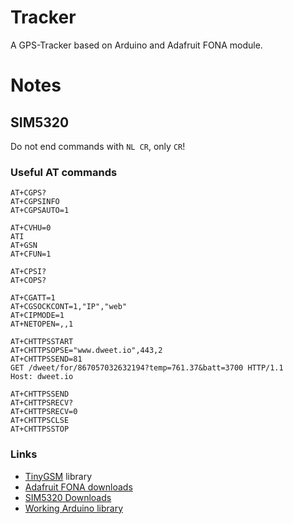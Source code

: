 # Tracker

A GPS-Tracker based on Arduino and Adafruit FONA module.

# Notes

## SIM5320

Do not end commands with `NL CR`, only `CR`!

### Useful AT commands

```
AT+CGPS?
AT+CGPSINFO
AT+CGPSAUTO=1
```

```
AT+CVHU=0
ATI
AT+GSN
AT+CFUN=1

AT+CPSI?
AT+COPS?

AT+CGATT=1
AT+CGSOCKCONT=1,"IP","web"
AT+CIPMODE=1
AT+NETOPEN=,,1

AT+CHTTPSSTART
AT+CHTTPSOPSE="www.dweet.io",443,2
AT+CHTTPSSEND=81
GET /dweet/for/867057032632194?temp=761.37&batt=3700 HTTP/1.1
Host: dweet.io

AT+CHTTPSSEND
AT+CHTTPSRECV?
AT+CHTTPSRECV=0
AT+CHTTPSCLSE
AT+CHTTPSSTOP
```

### Links

* [TinyGSM](https://github.com/vshymanskyy/TinyGSM) library
* [Adafruit FONA downloads](https://learn.adafruit.com/adafruit-fona-3g-cellular-gps-breakout/downloads)
* [SIM5320 Downloads](https://simcom.ee/documents/?dir=SIM5320)
* [Working Arduino library](https://github.com/botletics/SIM7000-LTE-Shield)

